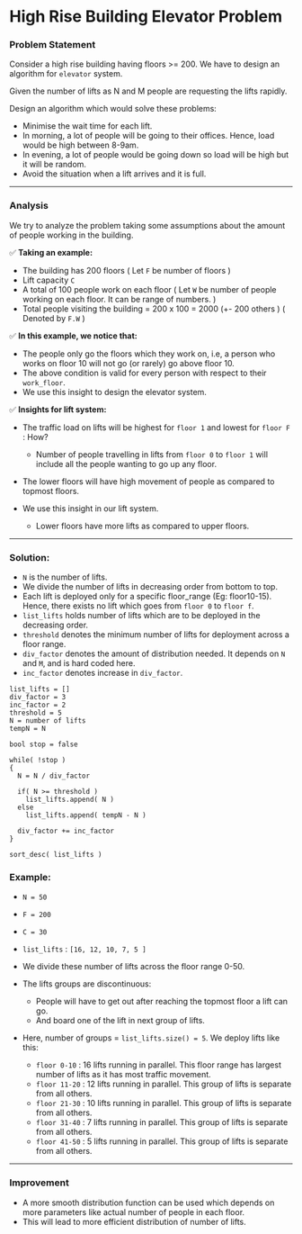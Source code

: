 # High Rise Building Elevator Problem

### Problem Statement
Consider a high rise building having floors >= 200. We have to design an algorithm for `elevator` system.

Given the number of lifts as N and M people are requesting the lifts rapidly.

Design an algorithm which would solve these problems:
- Minimise the wait time for each lift.
- In morning, a lot of people will be going to their offices. Hence, load would be high between 8-9am.
- In evening, a lot of people would be going down so load will be high but it will be random.
- Avoid the situation when a lift arrives and it is full.

-----


### Analysis

We try to analyze the problem taking some assumptions about the amount of people working in the building.

:white_check_mark: **Taking an example:**
- The building has 200 floors ( Let `F` be number of floors )
- Lift capacity `C`
- A total of 100 people work on each floor ( Let `W` be number of people working on each floor. It can be range of numbers. )
- Total people visiting the building = 200 x 100 = 2000 (+- 200 others ) ( Denoted by `F.W` )

:white_check_mark: **In this example, we notice that:**
- The people only go the floors which they work on, i.e, a person who works on floor 10 will not go (or rarely) go above floor 10.
- The above condition is valid for every person with respect to their `work_floor`.
- We use this insight to design the elevator system.


:white_check_mark: **Insights for lift system:**
- The traffic load on lifts will be highest for `floor 1` and lowest for `floor F` : How?
  - Number of people travelling in lifts from `floor 0` to `floor 1` will include all the people wanting to go up any floor.

- The lower floors will have high movement of people as compared to topmost floors. 
- We use this insight in our lift system. 
  - Lower floors have more lifts as compared to upper floors.
  
  
-----
  
### Solution:

- `N` is the number of lifts.
- We divide the number of lifts in decreasing order from bottom to top.
- Each lift is deployed only for a specific floor_range (Eg: floor10-15). Hence, there exists no lift which goes from `floor 0` to `floor f`.
- `list_lifts` holds number of lifts which are to be deployed in the decreasing order.
- `threshold` denotes the minimum number of lifts for deployment across a floor range.
- `div_factor` denotes the amount of distribution needed. It depends on `N` and `M`, and is hard coded here.
- `inc_factor` denotes increase in `div_factor`.

```
list_lifts = []
div_factor = 3
inc_factor = 2
threshold = 5
N = number of lifts
tempN = N

bool stop = false

while( !stop )
{
  N = N / div_factor
  
  if( N >= threshold )
    list_lifts.append( N )
  else
    list_lifts.append( tempN - N )
    
  div_factor += inc_factor
}

sort_desc( list_lifts )
```

### Example:

- `N = 50`
- `F = 200`
- `C = 30`
- `list_lifts` : `[16, 12, 10, 7, 5 ]`
- We divide these number of lifts across the floor range 0-50. 
- The lifts groups are discontinuous:
  - People will have to get out after reaching the topmost floor a lift can go.
  - And board one of the lift in next group of lifts.
  
- Here, number of groups = `list_lifts.size() = 5`. We deploy lifts like this:
  - `floor 0-10` : 16 lifts running in parallel. This floor range has largest number of lifts as it has most traffic movement.
  - `floor 11-20` : 12 lifts running in parallel. This group of lifts is separate from all others.
  - `floor 21-30` : 10 lifts running in parallel. This group of lifts is separate from all others.
  - `floor 31-40` : 7 lifts running in parallel. This group of lifts is separate from all others.
  - `floor 41-50` : 5 lifts running in parallel. This group of lifts is separate from all others.

-----


### Improvement
- A more smooth distribution function can be used which depends on more parameters like actual number of people in each floor.
- This will lead to more efficient distribution of number of lifts.
